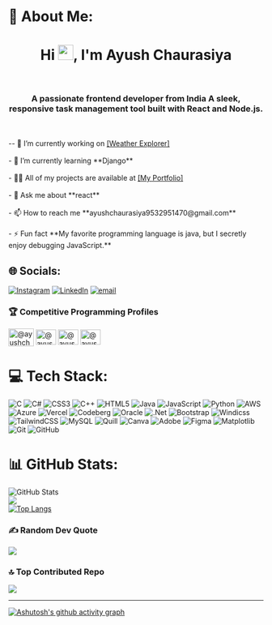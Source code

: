 # 💫 About Me:
<h1 align="center">Hi <img src="https://raw.githubusercontent.com/MartinHeinz/MartinHeinz/master/wave.gif" width="30px">, I'm Ayush Chaurasiya</h1><br><h3 align="center">A passionate frontend developer from India A sleek, responsive task management tool built with React and Node.js.</h3><br><br>-- 🔭 I’m currently working on <a href="https://weather-report-livid.vercel.app/">[Weather Explorer]</a><br><br>- 🌱 I’m currently learning **Django**<br><br>- 👨‍💻 All of my projects are available at <a href="https://ayush-portfolio-ayu.vercel.app/">[My Portfolio]</a><br><br>- 💬 Ask me about **react**<br><br>- 📫 How to reach me **ayushchaurasiya9532951470@gmail.com**<br><br>- ⚡ Fun fact **My favorite programming language is java, but I secretly enjoy debugging JavaScript.**


## 🌐 Socials:
[![Instagram](https://img.shields.io/badge/Instagram-%23E4405F.svg?logo=Instagram&logoColor=white)](https://instagram.com/_ayush_chaurasiya) [![LinkedIn](https://img.shields.io/badge/LinkedIn-%230077B5.svg?logo=linkedin&logoColor=white)](https://linkedin.com/in/ayush_chaurasiya) [![email](https://img.shields.io/badge/Email-D14836?logo=gmail&logoColor=white)](mailto:ayushchaurasiya9532951470@gmail.com) 


<h3 align="left">🏆 Competitive Programming Profiles</h3>
<p align="left">

<a  href="https://www.codechef.com/users/ayush_1102" target="blank"><img align="center" src="https://cdn.jsdelivr.net/npm/simple-icons@3.1.0/icons/codechef.svg" alt="@ayushchaurasiya" height="35" width="50" /></a>
<a href="https://www.hackerrank.com/profile/Ayushchaurasiya" target="blank"><img align="center" src="https://raw.githubusercontent.com/rahuldkjain/github-profile-readme-generator/master/src/images/icons/Social/hackerrank.svg" alt="@ayushchaurasiya" height="30" width="40" /></a>
<a href="https://codeforces.com/profile/Ayush_chaurasiya" target="blank"><img align="center" src="https://raw.githubusercontent.com/rahuldkjain/github-profile-readme-generator/master/src/images/icons/Social/codeforces.svg" alt="@ayushchaurasiya" height="30" width="40" /></a>
<a href="https://leetcode.com/u/ayush_8826/" target="blank"><img align="center" src="https://raw.githubusercontent.com/rahuldkjain/github-profile-readme-generator/master/src/images/icons/Social/leet-code.svg" alt="@ayushchaurasiya" height="30" width="40" /></a>
</p>

# 💻 Tech Stack:
![C](https://img.shields.io/badge/c-%2300599C.svg?style=for-the-badge&logo=c&logoColor=white) ![C#](https://img.shields.io/badge/c%23-%23239120.svg?style=for-the-badge&logo=csharp&logoColor=white) ![CSS3](https://img.shields.io/badge/css3-%231572B6.svg?style=for-the-badge&logo=css3&logoColor=white) ![C++](https://img.shields.io/badge/c++-%2300599C.svg?style=for-the-badge&logo=c%2B%2B&logoColor=white) ![HTML5](https://img.shields.io/badge/html5-%23E34F26.svg?style=for-the-badge&logo=html5&logoColor=white) ![Java](https://img.shields.io/badge/java-%23ED8B00.svg?style=for-the-badge&logo=openjdk&logoColor=white) ![JavaScript](https://img.shields.io/badge/javascript-%23323330.svg?style=for-the-badge&logo=javascript&logoColor=%23F7DF1E) ![Python](https://img.shields.io/badge/python-3670A0?style=for-the-badge&logo=python&logoColor=ffdd54) ![AWS](https://img.shields.io/badge/AWS-%23FF9900.svg?style=for-the-badge&logo=amazon-aws&logoColor=white) ![Azure](https://img.shields.io/badge/azure-%230072C6.svg?style=for-the-badge&logo=microsoftazure&logoColor=white) ![Vercel](https://img.shields.io/badge/vercel-%23000000.svg?style=for-the-badge&logo=vercel&logoColor=white) ![Codeberg](https://img.shields.io/badge/Codeberg-2185D0?style=for-the-badge&logo=Codeberg&logoColor=white) ![Oracle](https://img.shields.io/badge/Oracle-F80000?style=for-the-badge&logo=oracle&logoColor=white) ![.Net](https://img.shields.io/badge/.NET-5C2D91?style=for-the-badge&logo=.net&logoColor=white) ![Bootstrap](https://img.shields.io/badge/bootstrap-%238511FA.svg?style=for-the-badge&logo=bootstrap&logoColor=white) ![Windicss](https://img.shields.io/badge/windicss-48B0F1.svg?style=for-the-badge&logo=windi-css&logoColor=white) ![TailwindCSS](https://img.shields.io/badge/tailwindcss-%2338B2AC.svg?style=for-the-badge&logo=tailwind-css&logoColor=white) ![MySQL](https://img.shields.io/badge/mysql-4479A1.svg?style=for-the-badge&logo=mysql&logoColor=white) ![Quill](https://img.shields.io/badge/Quill-52B0E7?style=for-the-badge&logo=apache&logoColor=white) ![Canva](https://img.shields.io/badge/Canva-%2300C4CC.svg?style=for-the-badge&logo=Canva&logoColor=white) ![Adobe](https://img.shields.io/badge/adobe-%23FF0000.svg?style=for-the-badge&logo=adobe&logoColor=white) ![Figma](https://img.shields.io/badge/figma-%23F24E1E.svg?style=for-the-badge&logo=figma&logoColor=white) ![Matplotlib](https://img.shields.io/badge/Matplotlib-%23ffffff.svg?style=for-the-badge&logo=Matplotlib&logoColor=black) ![Git](https://img.shields.io/badge/git-%23F05033.svg?style=for-the-badge&logo=git&logoColor=white) ![GitHub](https://img.shields.io/badge/github-%23121011.svg?style=for-the-badge&logo=github&logoColor=white)
# 📊 GitHub Stats:
![GitHub Stats](https://github-readme-stats.vercel.app/api?username=chaurasiya-ayush&show_icons=true&theme=radical&count_private=true)
<br/>
![](https://github-readme-streak-stats.herokuapp.com/?user=chaurasiya-ayush&theme=dark&hide_border=false)<br/>
[![Top Langs](https://github-readme-stats.vercel.app/api/top-langs/?username=chaurasiya-ayush&layout=compact&theme=radical&langs_count=10&hide_border=true&custom_title=My%20Top%20Languages)](https://github.com/anuraghazra/github-readme-stats)

### ✍️ Random Dev Quote
![](https://quotes-github-readme.vercel.app/api?type=horizontal&theme=merko)

### 🔝 Top Contributed Repo
![](https://github-contributor-stats.vercel.app/api?username=chaurasiya-ayush&limit=5&theme=dark&combine_all_yearly_contributions=true)

---

[![Ashutosh's github activity graph](https://github-readme-activity-graph.vercel.app/graph?username=chaurasiya-ayush&bg_color=050505&color=11e83c&line=3fff0a&point=6fff5c&area=true&hide_border=true)](https://github.com/ashutosh00710/github-readme-activity-graph)
